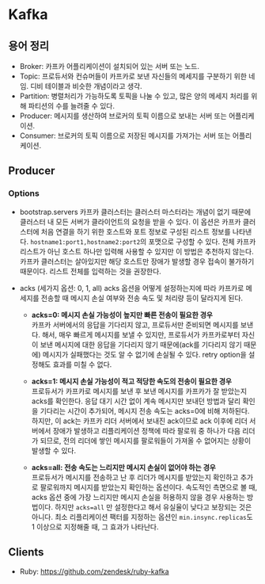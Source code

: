# Kafka

## 용어 정리
- Broker: 카프카 어플리케이션이 설치되어 있는 서버 또는 노드.
- Topic: 프로듀서와 컨슈머들이 카프카로 보낸 자신들의 메세지를 구분하기 위한 네임. 디비 테이블과 비슷한 개념이라고 생각.
- Partition: 병렬처리가 가능하도록 토픽을 나눌 수 있고, 많은 양의 메세지 처리를 위해 파티션의 수를 늘려줄 수 있다.
- Producer: 메시지를 생산하여 브로커의 토픽 이름으로 보내는 서버 또는 어플리케이션.
- Consumer: 브로커의 토픽 이름으로 저장된 메시지를 가져가는 서버 또는 어플리케이션.

## Producer

### Options
- bootstrap.servers
  카프카 클러스터는 클러스터 마스터라는 개념이 없기 때문에 클러스터 내 모든 서버가 클라이언트의 요청을 받을 수 있다. 이 옵션은 카프카 클러스터에 처음 연결을 하기 위한 호스트와 포트 정보로 구성된 리스트 정보를 나타낸다.
  `hostname1:port1,hostname2:port2`의 포맷으로 구성할 수 있다. 전체 카프카 리스트가 아닌 호스트 하나만 입력해 사용할 수 있지만 이 방법은 추천하지 않는다. 카프카 클러스터는 살아있지만 해당 호스트만 장애가 발생할 경우 접속이 불가하기 때문이다. 리스트 전체를 입력하는 것을 권장한다.

- acks (세가지 옵션: 0, 1, all)
  acks 옵션을 어떻게 설정하는지에 따라 카프카로 메세지를 전송할 때 메시지 손실 여부와 전송 속도 및 처리량 등이 달라지게 된다.
  - **acks=0: 메시지 손실 가능성이 높지만 빠른 전송이 필요한 경우**<br/>
    카프카 서버에서의 응답을 기다리지 않고, 프로듀서만 준비되면 메시지를 보낸다. 해서, 매우 빠르게 메시지를 보낼 수 있지만, 프로듀서가 카프카로부터 자신이 보낸 메시지에 대한 응답을 기다리지 않기 때문에(ack를 기다리지 않기 때문에) 메시지가 실패했다는 것도 알 수 없기에 손실될 수 있다. retry option을 설정해도 효과를 미칠 수 없다.
  
  - **acks=1: 메시지 손실 가능성이 적고 적당한 속도의 전송이 필요한 경우**<br/>
    프로듀서가 카프카로 메시지를 보낸 후 보낸 메시지를 카프카가 잘 받았는지 acks를 확인한다. 응답 대기 시간 없이 계속 메시지만 보내던 방법과 달리 확인을 기다리는 시간이 추가되어, 메시지 전송 속도는 acks=0에 비해 저하된다. 하지만, 이 ack는 카프카 리더 서버에서 보내진 ack이므로 ack 이후에 리더 서버에서 장애가 발생하고 리플리케이션 정책에 따라 팔로워 중 하나가 다음 리더가 되므로, 전의 리더에 쌓인 메시지를 팔로워들이 가져올 수 없어지는 상황이 발생할 수 있다.
  
  - **acks=all: 전송 속도는 느리지만 메시지 손실이 없어야 하는 경우**<br/>
    프로듀서가 메시지를 전송하고 난 후 리더가 메시지를 받았는지 확인하고 추가로 팔로워까지 메시지를 받았는지 확인하는 옵션이다. 속도적인 측면으로 볼 때, acks 옵션 중에 가장 느리지만 메시지 손실을 허용하지 않을 경우 사용하는 방법이다. 하지만 `acks=all` 만 설정한다고 해서 유실율이 낮다고 보장되는 것은 아니다. 최소 리플리케이션 팩터를 지정하는 옵션인 `min.insync.replicas`도 1 이상으로 지정해줄 때, 그 효과가 나타난다.

## Clients
- Ruby: https://github.com/zendesk/ruby-kafka
